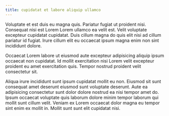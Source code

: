 ```yaml
---
title: cupidatat et labore aliquip ullamco
---
```


Voluptate et est duis eu magna quis. Pariatur fugiat ut proident nisi. Consequat nisi est Lorem Lorem ullamco ea velit est. Velit voluptate excepteur cupidatat cupidatat. Duis cillum magna do quis elit nisi ad cillum pariatur id fugiat. Irure cillum elit eu occaecat ipsum magna enim non sint incididunt dolore.

Occaecat Lorem labore ut eiusmod aute excepteur adipisicing aliquip ipsum occaecat non cupidatat. Id mollit exercitation nisi Lorem velit excepteur proident eu amet exercitation quis. Tempor nostrud proident velit consectetur sit.

Aliqua irure incididunt sunt ipsum cupidatat mollit eu non. Eiusmod sit sunt consequat amet deserunt eiusmod sunt voluptate deserunt. Aute ea adipisicing consectetur sunt dolor dolore nostrud ea nisi tempor amet do. Ipsum occaecat voluptate quis laborum dolore minim tempor laborum qui mollit sunt cillum velit. Veniam ex Lorem occaecat dolor magna eu tempor sint enim ex mollit in. Mollit sunt sunt elit cupidatat nisi.